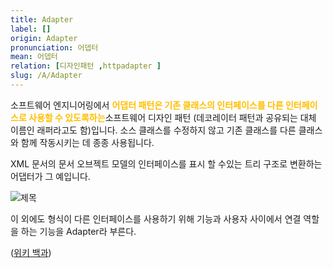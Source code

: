 ```yaml
---
title: Adapter
label: []
origin: Adapter
pronunciation: 어뎁터
mean: 어뎁터
relation: [디자인패턴 ,httpadapter ]
slug: /A/Adapter
---
```


<content>


<p>소프트웨어 엔지니어링에서 <span style="color:#FFBF00; font-weight:bold;">어댑터 패턴은 기존 클래스의 인터페이스를 다른 인터페이스로 사용할 수 있도록하는</span>소프트웨어 디자인 패턴 (데코레이터 패턴과 공유되는 대체 이름인 래퍼라고도 함)입니다. 소스 클래스를 수정하지 않고 기존 클래스를 다른 클래스와 함께 작동시키는 데 종종 사용됩니다.</p>
<p>XML 문서의 문서 오브젝트 모델의 인터페이스를 표시 할 수있는 트리 구조로 변환하는 어댑터가 그 예입니다.</p>
<p><img src="../2TAT1C/Adapter_1.jpg" alt="제목" /></p>
<p>이 외에도 형식이 다른 인터페이스를 사용하기 위해 기능과 사용자 사이에서 연결 역할을 하는 기능을 Adapter라 부른다.</p>
<p>(<a href="https://en.wikipedia.org/wiki/Adapter_pattern">위키 백과</a>)</p>


</content>
